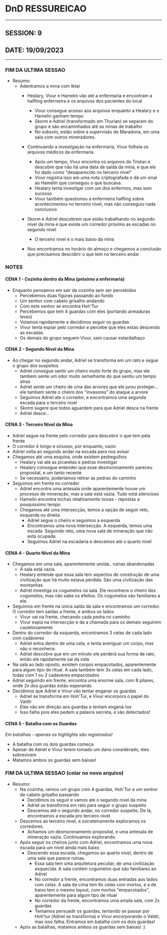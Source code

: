 # DnD RESSUREICAO
----

## SESSION: 9

## DATE: 19/09/2023
----

### FIM DA ULTIMA SESSAO

- Resumo:
  - Adentramos a mina com Iktar
    - Healary, Vivur e Hamelin vão até a enfermaria e encontram a halfling enfermeira e os arquivos dos pacientes do local
        - Vivur consegue acesso aos arquivos enquanto a Healary e o Hamelin ganham tempo
        - Skorm e Adriel (transformado em Thurian) se separam do grupo e são encaminhados até as minas de trabalho
        - No subsolo, estão sobre a supervisão de Maradona, em uma sala com outros mineradores.
    
    - Continuando a investigação na enfermaria, Vivur folheia os arquivos médicos da enfermaria.
        - Após um tempo, Vivur encontra os arquivos do Tristan e descobre que não há uma data de saída da mina, e que ele foi dado como "desaparecido no terceiro nível"
        - Vivur registra isso em uma nota criptografada e dá um sinal ao Hamelin que conseguiu o que buscava.
        - Healary tenta investigar com um dos enfermos, mas sem sucesso
        - Vivur também questionou a enfermeira halfling sobre acontecimentos no terceiro nível, mas não conseguiu nada conclusivo
    
    - Skorm e Adriel descobrem que estão trabalhando no segundo nível da mina e que existe um corredor próximo as escadas no segundo nível
        - O terceiro nível é o mais baixo da mina
    
    - Nos encontramos no horário do almoço e chegamos a conclusão que precisamos descobrir o que tem no terceiro andar

  
### NOTES

#### CENA 1 - Cozinha dentro da Mina (próximo a enfermaria)

  - Enquanto pensamos em sair da cozinha sem ser percebidos
    - Percebemos duas figuras passando ao fundo
    - Um senhor com cabelo grisalho andando
    - Com este senhor se encontra Hoh'Tur
    - Percebemos que tem 4 guardas com eles (portando armaduras leves)
    - Votamos rapidamente e decidimos seguir os guardas
    - Vivur tenta espiar pelo corredor e percebe que eles estao descendo as escadas
    - Os demais do grupo seguem Vivur, sem causar estardalhaço


#### CENA 2 - Segundo Nivel da Mina

  - Ao chegar no segundo andar, Adriel se transforma em um rato e segue o grupo dos suspeitos
    - Adriel consegue sentir um cheiro muito forte do grupo, mas ele tambem sente um odor muito semelhante do que sentiu um tempo atras
    - Adriel sente um cheiro de uma das arvores que ele jurou proteger... ele tambem sente o cheiro dos "invasores" do ataque a arvore
    - Seguimos Adriel ate o corredor, e encontramos uma segunda escada para o terceiro nivel
    - Skorm sugere que todos aguardem para que Adriel desca na frente
    - Adriel desce...


#### CENA 3 - Terceiro Nivel da Mina

  - Adriel segue na frente pelo corredor para descobrir o que tem pela frente
  - O corredor é longo e sinuoso, por enquanto, vazio
  - Adriel volta ao segundo andar na escada para nos avisar
  - Chegamos até uma esquina, onde existem pedregulhos
    - Healary vai até as picaretas e pedras investigar
    - Healary consegue entender que esse desmoronamento pareceu proposital, e um tanto recente
    - Se necessário, poderiamos retirar as pedras do caminho
  - Seguimos em frente no corredor
    - Adriel encontra uma antesala onde aparentemente houve um processo de mineração, mas a sala está vazia. Tudo está silencioso
    - Hamelin encontra tochas relativamente novas - repostas a pouquissimo tempo
    - Chegamos até uma intersecção, temos a opção de seguir reto, esquerda ou direita
      - Adriel segue o cheiro e seguimos a esquerda
      - Encontramos uma nova intersecção. A esquerda, temos uma escada. Seguindo reto, uma nova sala de mineração que não está ocupada.
      - Seguimos Adriel na escadaria e descemos até o quarto nível


#### CENA 4 - Quarto Nivel da Mina

  - Chegamos em uma sala, aparentemente umida.. ruinas abandonadas
    - A sala está vazia.
    - Healary entende que essa sala tem aspectos de construção de uma civilização que há muito estava perdida. São uma civilização das montanhas
    - Adriel investiga os cogumelos na sala. Ele reconhece o cheiro dos cogumelos, mas não sabe os efeitos. Os cogumelos são familiares a ele.
  - Seguimos em frente na única saída da sala e encontramos um corredor. O corredor tem saídas a frente, e ambos os lados
    - Vivur vai na frente, checando cada pedra no caminho
    - Vivur espia na intersecção e da a chamada para os demais seguirem cautelosamente
  - Dentro do corredor da esquerda, encontramos 3 celas de cada lado com cadáveres
    - Adriel entra dentro de uma cela, e tenta averiguar um corpo, mas não o reconhece.
    - Adriel descobre que em um minuto ele perderá sua forma de rato, então ele rapidamente sai da cela
  - Na sala ao lado oposto, existem corpos empacotados, aparentemente para algum tipo de ritual. A sala também tem 3x celas em cada lado, todas com 1 ou 2 cadaveres empacotados
  - Adriel seguindo em frente, encontra uma enorme sala, com 8 pilares, onde 2x dos guardas estão esperando
  - Decidimos que Adriel e Vivur vão tentar enganar os guardas
    - Adriel se transforma em Hoh'Tur, e Vivur encorpora o papel do Valdir
    - Eles vão em direção aos guardas e tentam enganá-los
    - Isso falha pois eles pedem a palavra secreta, e são detectados!


#### CENA 5 - Batalha com os Guardas
_Em batalhas - apenas os highlights são registrados!_

  - A batalha com os dois guardas começa
  - Apesar de Adriel e Vivur terem tomado um dano considerado, eles sobrevivem
  - Matamos ambos os guardas sem baixas!


### FIM DA ULTIMA SESSAO (colar no novo arquivo)

- Resumo:
  - Na cozinha, vemos um grupo com 4 guardas, Hoh'Tur e um senhor de cabelo grisalho passando
    - Decidimos os seguir e vamos ate o segundo nivel da mina
    - Adriel se transforma em rato para seguir o grupo suspeito
    - Descemos até o segundo andar, no corredor suspeito. De lá, encontramos a escada pro terceiro nível.
  - Descemos ao terceiro nível, e sorrateiramente exploramos os corredores.
    - Achamos um desmoronamento proposital, e uma antesala de mineração vazia. Continuamos explorando.
  - Após seguir os cheiros junto com Adriel, encontramos uma nova escada para um nível ainda mais baixo
    - Descendo essa escada, chegamos ao quarto nível, dentro de uma sala que parece ruínas.
      - Essa sala tem uma arquitetura peculiar, de uma civilização esquecida. A sala contém cogumelos que são familiares ao Adriel
      - No corredor a frente, encontramos duas entradas aos lados com celas. A sala de cima tem 6x celas com mortos, e a de baixo tem o mesmo layout, com mortos "empacotados", aparentemente para algum tipo de ritual
      - No corredor da frente, encontramos uma ampla sala, com 2x guardas
      - Tentamos persuadir os guardas, tentando se passar por Hoh'tur (Adriel se transforma) e Vivur encorporando o Valdir, mas isso falha. Entramos em batalha com os dois guardas!
  - Após as batalhas, matamos ambos os guardas sem baixas! :)

